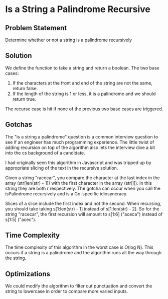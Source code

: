 # Is a String a Palindrome Recursive

## Problem Statement
Determine whether or not a string is a palindrome recursively

## Solution
We define the function to take a string and return a boolean.
The two base cases:
1. If the characters at the front and end of the string are not the same, return false.
2. If the length of the string is 1 or less, it is a palindrome and we should return true.

The recurse case is hit if none of the previous two base cases are triggered.

## Gotchas
The "is a string a palindrome" question is a common interview question to see if an engineer has much programming experience.
The little twist of adding recursion on top of the algorithm also lets the interview dive a bit into the cs background of a candidate.

I had originally seen this algorithm in Javascript and was tripped up by appropriate slicing of the text in the recursive solution.

Given a string "racecar", you compare the character at the last index in the array (str[len(str) - 1]) with the first character in the array (str[i]).  In this string they are both r respectively.
The gotcha can occur when you call the isPalindrome recursively and is a Go-specific idiosyncracy.

Slices of a slice include the first index and not the second.
When recursing, you should take taking s[1:len(str) - 1] instead of s[1:len(str) - 2].
So for the string "racecar", the first recursion will amount to s[1:6] ("aceca") instead of s[1:5] ("acec").

## Time Complexity
The time complexity of this algorithm in the worst case is O(log N).  This occurs if a string is a palindrome and the algorithm runs all the way through the string.

## Optimizations
We could modify the algorithm to filter out punctuation and convert the string to lowercase in order to compare more varied inputs.
